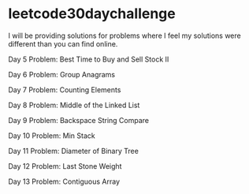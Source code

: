 # leetcode30daychallenge

I will be providing solutions for problems where I feel my solutions were different than you can find online.

Day 5 Problem:
Best Time to Buy and Sell Stock II

Day 6 Problem:
Group Anagrams

Day 7 Problem:
Counting Elements

Day 8 Problem:
Middle of the Linked List

Day 9 Problem:
Backspace String Compare

Day 10 Problem:
Min Stack

Day 11 Problem:
Diameter of Binary Tree

Day 12 Problem:
Last Stone Weight

Day 13 Problem:
Contiguous Array

